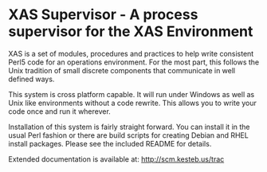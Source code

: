 XAS Supervisor - A process supervisor for the XAS Environment
=============================================================

XAS is a set of modules, procedures and practices to help write
consistent Perl5 code for an operations environment. For the most part,
this follows the Unix tradition of small discrete components that
communicate in well defined ways.

This system is cross platform capable. It will run under Windows as well
as Unix like environments without a code rewrite. This allows you to
write your code once and run it wherever.

Installation of this system is fairly straight forward. You can install
it in the usual Perl fashion or there are build scripts for creating
Debian and RHEL install packages. Please see the included README for
details.

<additonal details go here>

Extended documentation is available at: http://scm.kesteb.us/trac

